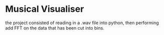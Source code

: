 # Musical Visualiser

the project consisted of reading in a .wav file into python, then performing add FFT on the data that has been cut into bins.
